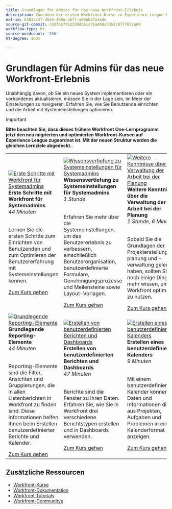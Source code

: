 ```yaml
---
title: Grundlagen für Admins für das neue Workfront-Erlebnis
description: Zuordnen der ersten Workfront-Kurse zu Experience League-Kursen
exl-id: b4033c37-d8a5-469a-abf7-a09ab47a1ede
source-git-commit: c43fb577b22dddb61c76adb0a3351c0777852a69
workflow-type: ht
source-wordcount: '356'
ht-degree: 100%

---
```


# Grundlagen für Admins für das neue Workfront-Erlebnis

Unabhängig davon, ob Sie ein neues System implementieren oder ein vorhandenes aktualisieren, müssen Sie in der Lage sein, im Meer der Einstellungen zu navigieren. Erfahren Sie, wie Sie Benutzende einrichten und die Arbeit mit Systemeinstellungen optimieren.

>[!IMPORTANT]
>
>**Bitte beachten Sie, dass dieses frühere Workfront One-Lernprogramm jetzt den neu migrierten und optimierten Workfront-Kursen auf Experience League zugeordnet ist.  Mit der neuen Struktur werden die gleichen Lernziele abgedeckt.**.

<table>
  <tr>
   <td>
      <a href="https://experienceleague.adobe.com/?recommended=Workfront-A-1-2022.1.admin&amp;lang=de">
      <img alt="Erste Schritte mit Workfront für Systemadmins" src="https://cdn.experienceleague.adobe.com/thumb/get-started-with-workfront-for-system-administrators.png"/>
      </a>
      <div>
         <strong>Erste Schritte mit Workfront für Systemadmins</strong></a>
<br/><em>44 Minuten</em>
      </div>
      <p>
        <br/>
Lernen Sie die ersten Schritte zum Einrichten von Benutzenden und zum Optimieren der Benutzererfahrung mit Systemeinstellungen kennen.
      </p>
      <a  rel="noreferrer" target="_blank" href="https://experienceleague.adobe.com/?recommended=Workfront-A-1-2022.1.admin&amp;lang=de" class="spectrum-Button spectrum-Button--primary spectrum-Button--sizeM">
<span class="spectrum-Button-label has-no-wrap has-text-weight-bold">Zum Kurs gehen</span>
</a>
   </td>   
   <td>
      <a href="https://experienceleague.adobe.com/?recommended=Workfront-A-1-2022.2.admin&amp;lang=de">
      <img alt="Wissensvertiefung zu Systemeinstellungen für Systemadmins" src="https://cdn.experienceleague.adobe.com/thumb/further-your-system-settings-knowledge-for-system-administrators.png"/>
      </a>
      <div>
         <strong>Wissensvertiefung zu Systemeinstellungen für Systemadmins</strong></a>
<br/><em>1 Stunde</em>
      </div>
      <p>
        <br/>
Erfahren Sie mehr über die Systemeinstellungen, um das Benutzererlebnis zu verbessern, einschließlich Benutzerorganisation, benutzerdefinierte Formulare, Genehmigungsprozesse und Meilensteine sowie Layout-Vorlagen.
      </p>
      <a  rel="noreferrer" target="_blank" href="https://experienceleague.adobe.com/?recommended=Workfront-A-1-2022.2.admin&amp;lang=de" class="spectrum-Button spectrum-Button--primary spectrum-Button--sizeM">
<span class="spectrum-Button-label has-no-wrap has-text-weight-bold">Zum Kurs gehen</span>
</a>
   </td>
    <td>
      <a href="https://experienceleague.adobe.com/?recommended=Workfront-U-1-2022.3.planners">
      <img alt="Weitere Kenntnisse über die Verwaltung der Arbeit bei der Planung" src="https://cdn.experienceleague.adobe.com/thumb/further-understanding-of-managing-work-as-a-planner.png"/>
      </a>
      <div>
         <strong>Weitere Kenntnisse über die Verwaltung der Arbeit bei der Planung</strong></a>
<br/><em>1 Stunde, 6 Minuten</em>
      </div>
      <p>
        <br/>
Sobald Sie die Grundlagen der Projekterstellung, -planung und -verwaltung gelernt haben, sollten Sie noch einige Dinge mehr wissen, um Workfront optimal zu nutzen.
      </p>
      <a  rel="noreferrer" target="_blank" href="https://experienceleague.adobe.com/?recommended=Workfront-U-1-2022.3.planners" class="spectrum-Button spectrum-Button--primary spectrum-Button--sizeM">
<span class="spectrum-Button-label has-no-wrap has-text-weight-bold">Zum Kurs gehen</span>
</a>
   </td>
  </tr>
  <tr>
   <td>
      <a href="https://experienceleague.adobe.com/?recommended=Workfront-U-1-2022.1.reporting&amp;lang=de">
      <img alt="Grundlegende Reporting-Elemente" src="https://cdn.experienceleague.adobe.com/thumb/basic-reporting-elements.png"/>
      </a>
      <div>
         <strong>Grundlegende Reporting-Elemente</strong></a>
<br/><em>44 Minuten</em>
      </div>
      <p>
        <br/>
Reporting-Elemente sind die Filter, Ansichten und Gruppierungen, die in allen Listenberichten in Workfront zu finden sind. Diese Informationen helfen Ihnen beim Erstellen benutzerdefinierter Berichte und Kalender.
      </p>
      <a  rel="noreferrer" target="_blank" href="https://experienceleague.adobe.com/?recommended=Workfront-U-1-2022.1.reporting&amp;lang=de" class="spectrum-Button spectrum-Button--primary spectrum-Button--sizeM">
<span class="spectrum-Button-label has-no-wrap has-text-weight-bold">Zum Kurs gehen</span>
</a>
   </td>
   <td>
      <a href="https://experienceleague.adobe.com/?recommended=Workfront-U-1-2022.3.reporting&amp;lang=de">
      <img alt="Erstellen von benutzerdefinierten Berichten und Dashboards" src="https://cdn.experienceleague.adobe.com/thumb/create-custom-reports-and-dashboards.png"/>
      </a>
      <div>
         <strong>Erstellen von benutzerdefinierten Berichten und Dashboards</strong></a>
<br/><em>47 Minuten</em>
      </div>
      <p>
        <br/>
Berichte sind die Fenster zu Ihren Daten. Erfahren Sie, wie Sie in Workfront drei verschiedene Berichtstypen erstellen und in Dashboards verwenden.
      </p>
      <a  rel="noreferrer" target="_blank" href="https://experienceleague.adobe.com/?recommended=Workfront-U-1-2022.3.reporting&amp;lang=de" class="spectrum-Button spectrum-Button--primary spectrum-Button--sizeM">
<span class="spectrum-Button-label has-no-wrap has-text-weight-bold">Zum Kurs gehen</span>
</a>
   </td>
   <td>
      <a href="https://experienceleague.adobe.com/?recommended=Workfront-U-1-2022.4.reporting?lang=de">
      <img alt="Erstellen eines benutzerdefinierten Kalenders" src="https://cdn.experienceleague.adobe.com/thumb/create-a-custom-calendar.png"/>
      </a>
      <div>
         <strong>Erstellen eines benutzerdefinierten Kalenders</strong></a>
<br/><em>9 Minuten</em>
      </div>
      <p>
        <br/>
Mit einem benutzerdefinierten Kalender können Sie Daten und Informationen direkt aus Projekten, Aufgaben und Problemen in einem Kalenderformat anzeigen.
      </p>
      <a  rel="noreferrer" target="_blank" href="https://experienceleague.adobe.com/?recommended=Workfront-U-1-2022.4.reporting?lang=de" class="spectrum-Button spectrum-Button--primary spectrum-Button--sizeM">
<span class="spectrum-Button-label has-no-wrap has-text-weight-bold">Zum Kurs gehen</span>
</a>
   </td>      
  </tr>

</table>

## Zusätzliche Ressourcen

* [Workfront-Kurse](https://experienceleague.adobe.com/?lang=de&amp;Solution=Workfront#courses)
* [Workfront-Dokumentation](https://experienceleague.adobe.com/docs/workfront.html?lang=de)
* [Workfront-Tutorials](https://experienceleague.adobe.com/docs/workfront-learn/tutorials-workfront/home.html?lang=de)
* [Workfront-Communitys](https://experienceleaguecommunities.adobe.com/t5/workfront/ct-p/workfront)

